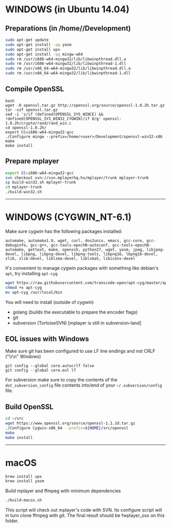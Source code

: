 # WINDOWS (in Ubuntu 14.04)

## Preparations (in /home/<user>/Development)

```bash
sudo apt-get update
sudo apt-get install -qq yasm
sudo apt-get install upx
sudo apt-get install -qq mingw-w64
sudo rm /usr/i686-w64-mingw32/lib/libwinpthread.dll.a
sudo rm /usr/i686-w64-mingw32/lib/libwinpthread-1.dll
sudo rm /usr/x86_64-w64-mingw32/lib/libwinpthread.dll.a
sudo rm /usr/x86_64-w64-mingw32/lib/libwinpthread-1.dll
```

## Compile OpenSSL

```
bash
wget -O openssl.tar.gz http://openssl.org/source/openssl-1.0.2h.tar.gz
tar -xzf openssl.tar.gz
sed -i 's/if !defined(OPENSSL_SYS_WINCE) && !defined(OPENSSL_SYS_WIN32_CYGWIN)/if 0/g' openssl-1.0.2h/crypto/rand/rand_win.c
cd openssl-1.0.2h/
export CC=i686-w64-mingw32-gcc
./Configure mingw --prefix=/home/<user>/Development/openssl-win32-x86
make
make install
```

## Prepare mplayer

```bash
export CC=i686-w64-mingw32-gcc
svn checkout svn://svn.mplayerhq.hu/mplayer/trunk mplayer-trunk
cp build-win32.sh mplayer-trunk
cd mplayer-trunk
./build-win32.sh
```

---------------------------
# WINDOWS (CYGWIN_NT-6.1)

Make sure cygwin has the following packages installed:

```
automake, automake1.9, wget, curl, dos2unix, emacs, gcc-core, gcc-debuginfo, gcc-g++, gcc-tools-epochN-autoconf, gcc-tools-epochN-automake, gettext, make, openssh, python27, wget, yasm, jpeg, libjpeg-devel, libpng, libpng-devel, libpng-tools, libpng16, lbpng16-devel, zlib, zlib-devel, liblzma-devel, liblzma5, libiconv-devel
```

It's convenient to manage cygwin packages with something like debian's `apt`, try installing `apt-cyg`

```bash
wget https://raw.githubusercontent.com/transcode-open/apt-cyg/master/apt-cyg
chmod +x apt-cyg
mv apt-cyg /usr/local/bin
```

You will need to install (outside of cygwin)
- golang (builds the executable to prepare the encoder flags)
- git
- subversion (TortoiseSVN) [mplayer is still in subversion-land]

## EOL issues with Windows

Make sure git has been configured to use LF line endings and not CRLF ("\r\n" Windows)
```
git config --global core.autocrlf false
git config --global core.eol lf
```

For subversion make sure to copy the contents of the `dot_subversion_config` file contents into/end of your `~/.subversion/config` file.

## Build OpenSSL

```bash
cd ~/src
wget https://www.openssl.org/source/openssl-1.1.1d.tar.gz
./Configure Cygwin-x86_64 --prefix=${HOME}/src/openssl
make
make install
```

---------------------------
# macOS

```bash
brew install upx
brew install yasm
```

Build mplayer and ffmpeg with minimum dependencies

```bash
./build-macos.sh
```

This script will check out mplayer's code with SVN.
Its configure script will in turn clone ffmpeg with git.
The final result should be fwplayer_osx on this folder.
